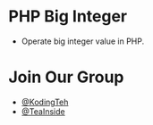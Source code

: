 
# PHP Big Integer
- Operate big integer value in PHP.

# Join Our Group
- <a href="https://t.me/KodingTeh">@KodingTeh</a>
- <a href="https://t.me/TeaInside">@TeaInside</a>
